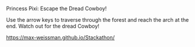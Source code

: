 Princess Pixi: Escape the Dread Cowboy!


Use the arrow keys to traverse through the forest and reach the arch at the end. Watch out for the dread Cowboy!


https://max-weissman.github.io/Stackathon/
